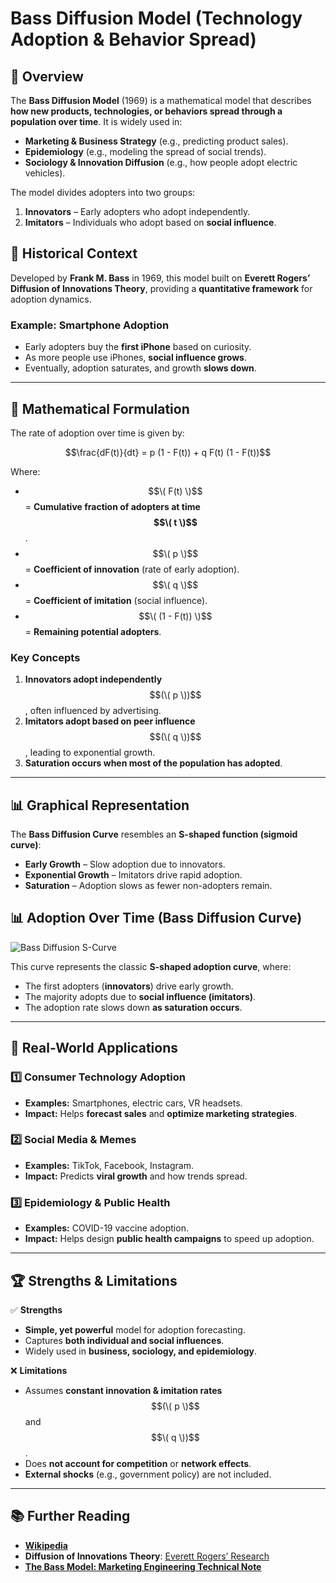 # Bass Diffusion Model (Technology Adoption & Behavior Spread)

## 📌 Overview
The **Bass Diffusion Model** (1969) is a mathematical model that describes **how new products, technologies, or behaviors spread through a population over time**. It is widely used in:
- **Marketing & Business Strategy** (e.g., predicting product sales).
- **Epidemiology** (e.g., modeling the spread of social trends).
- **Sociology & Innovation Diffusion** (e.g., how people adopt electric vehicles).

The model divides adopters into two groups:
1. **Innovators** – Early adopters who adopt independently.
2. **Imitators** – Individuals who adopt based on **social influence**.

## 🧠 **Historical Context**
Developed by **Frank M. Bass** in 1969, this model built on **Everett Rogers’ Diffusion of Innovations Theory**, providing a **quantitative framework** for adoption dynamics.

### **Example: Smartphone Adoption**
- Early adopters buy the **first iPhone** based on curiosity.
- As more people use iPhones, **social influence grows**.
- Eventually, adoption saturates, and growth **slows down**.

---

## 📖 **Mathematical Formulation**
The rate of adoption over time is given by:

$$\frac{dF(t)}{dt} = p (1 - F(t)) + q F(t) (1 - F(t))$$

Where:
- $$\( F(t) \)$$ = **Cumulative fraction of adopters at time $$\( t \)$$**.
- $$\( p \)$$ = **Coefficient of innovation** (rate of early adoption).
- $$\( q \)$$ = **Coefficient of imitation** (social influence).
- $$\( (1 - F(t)) \)$$ = **Remaining potential adopters**.

### **Key Concepts**
1. **Innovators adopt independently** $$(\( p \))$$, often influenced by advertising.
2. **Imitators adopt based on peer influence** $$(\( q \))$$, leading to exponential growth.
3. **Saturation occurs when most of the population has adopted**.

---

## 📊 **Graphical Representation**
The **Bass Diffusion Curve** resembles an **S-shaped function (sigmoid curve)**:
- **Early Growth** – Slow adoption due to innovators.
- **Exponential Growth** – Imitators drive rapid adoption.
- **Saturation** – Adoption slows as fewer non-adopters remain.

## 📊 Adoption Over Time (Bass Diffusion Curve)

![Bass Diffusion S-Curve](https://github.com/chadl22/A-Beginner-s-Guide-to-Computational-Models-of-Human-Behavior/blob/main/models/social_behavior/bass-diffusion.jpg?raw=true)

This curve represents the classic **S-shaped adoption curve**, where:
- The first adopters (**innovators**) drive early growth.
- The majority adopts due to **social influence (imitators)**.
- The adoption rate slows down **as saturation occurs**.


---

## 🔬 **Real-World Applications**
### **1️⃣ Consumer Technology Adoption**
- **Examples:** Smartphones, electric cars, VR headsets.
- **Impact:** Helps **forecast sales** and **optimize marketing strategies**.

### **2️⃣ Social Media & Memes**
- **Examples:** TikTok, Facebook, Instagram.
- **Impact:** Predicts **viral growth** and how trends spread.

### **3️⃣ Epidemiology & Public Health**
- **Examples:** COVID-19 vaccine adoption.
- **Impact:** Helps design **public health campaigns** to speed up adoption.

---

## 🏆 **Strengths & Limitations**
✅ **Strengths**
- **Simple, yet powerful** model for adoption forecasting.
- Captures **both individual and social influences**.
- Widely used in **business, sociology, and epidemiology**.

❌ **Limitations**
- Assumes **constant innovation & imitation rates** $$(\( p \)$$ and $$\( q \))$$.
- Does **not account for competition** or **network effects**.
- **External shocks** (e.g., government policy) are not included.

---

## 📚 **Further Reading**
- [**Wikipedia**](https://en.wikipedia.org/wiki/Bass_diffusion_model)
- **Diffusion of Innovations Theory**: [Everett Rogers’ Research](https://en.wikipedia.org/wiki/Diffusion_of_innovations)
- [**The Bass Model: Marketing Engineering Technical Note**](https://faculty.washington.edu/sundar/NPM/BASS-Forecasting%20Model/Bass%20Model%20Technical%20Note.pdf)
